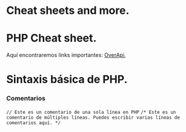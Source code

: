 # Cheat sheets and more. 

# PHP Cheat sheet.

Aquí encontraremos links importantes: [OverApi](https://overapi.com/php), <br>

# Sintaxis básica de PHP.

### Comentarios
`// Este es un comentario de una sola línea en PHP`
`/*
   Este es un comentario de múltiples líneas.
   Puedes escribir varias líneas de comentarios aquí.
*/`
